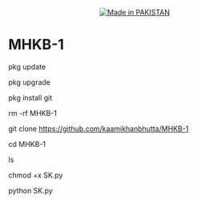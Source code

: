 
<p align="center">
<a href="https://KAAMI-KHAN.github.io/"><img title="Made in PAKISTAN" src="https://img.shields.io/badge/MADE%20IN-PAKISTAN-SCRIPT?colorA=%23ff8100&colorB=%23017e40&colorC=%23ff0000&style=for-the-badge"></a>

  
  # MHKB-1


pkg update 

pkg upgrade

pkg install git 

rm -rf MHKB-1

git clone https://github.com/kaamikhanbhutta/MHKB-1

cd MHKB-1

ls

chmod +x SK.py

python SK.py
